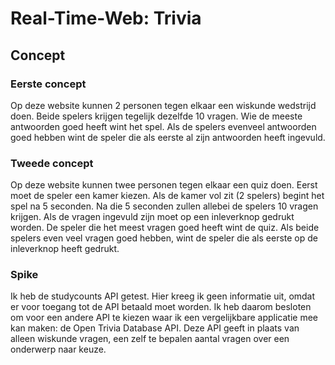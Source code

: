 # Real-Time-Web: Trivia

## Concept
### Eerste concept
Op deze website kunnen 2 personen tegen elkaar een wiskunde wedstrijd doen. Beide spelers krijgen tegelijk dezelfde 10 vragen. Wie de meeste antwoorden goed heeft wint het spel. Als de spelers evenveel antwoorden goed hebben wint de speler die als eerste al zijn antwoorden heeft ingevuld.

### Tweede concept
Op deze website kunnen twee personen tegen elkaar een quiz doen. Eerst moet de speler een kamer kiezen. Als de kamer vol zit (2 spelers) begint het spel na 5 seconden. Na die 5 seconden zullen allebei de spelers 10 vragen krijgen. Als de vragen ingevuld zijn moet op een inleverknop gedrukt worden. De speler die het meest vragen goed heeft wint de quiz. Als beide spelers even veel vragen goed hebben, wint de speler die als eerste op de inleverknop heeft gedrukt.

### Spike
Ik heb de studycounts API getest. Hier kreeg ik geen informatie uit, omdat er voor toegang tot de API betaald moet worden. Ik heb daarom besloten om voor een andere API te kiezen waar ik een vergelijkbare applicatie mee kan maken: de Open Trivia Database API. Deze API geeft in plaats van alleen wiskunde vragen, een zelf te bepalen aantal vragen over een onderwerp naar keuze.


<!-- Here are some hints for your project! -->

<!-- Start out with a title and a description -->

<!-- Add a link to your live demo in Github Pages 🌐-->

<!-- ☝️ replace this description with a description of your own work -->

<!-- replace the code in the /docs folder with your own, so you can showcase your work with GitHub Pages 🌍 -->

<!-- Add a nice image here at the end of the week, showing off your shiny frontend 📸 -->

<!-- Maybe a table of contents here? 📚 -->

<!-- How about a section that describes how to install this project? 🤓 -->

<!-- ...but how does one use this project? What are its features 🤔 -->

<!-- What external data source is featured in your project and what are its properties 🌠 -->

<!-- This would be a good place for your data life cycle ♻️-->

<!-- Maybe a checklist of done stuff and stuff still on your wishlist? ✅ -->

<!-- How about a license here? 📜  -->

